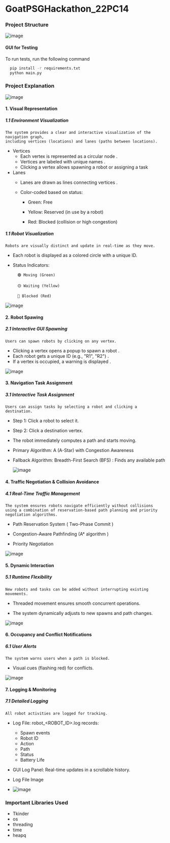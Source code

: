 # GoatPSGHackathon_22PC14

### Project Structure 
![image](https://github.com/user-attachments/assets/df22bd35-cbf2-4665-98f3-4d8b524b29c4)

#### GUI for Testing 

To run tests, run the following command 

```bash
  pip install -r requirements.txt 
  python main.py
```
#### 

### Project Explanation 

![image](https://github.com/user-attachments/assets/ae0e0d44-2fce-48d5-9ce2-60fde1be33d0)


#### 1. Visual Representation

##### 1.1 Environment Visualization

    The system provides a clear and interactive visualization of the navigation graph, 
    including vertices (locations) and lanes (paths between locations).

- Vertices 
    - Each vertex is represented as a circular node .
    - Vertices are labeled with unique names .
    - Clicking a vertex allows spawning a robot or assigning a task
- Lanes 
    - Lanes are drawn as lines connecting vertices .
    - Color-coded based on status:

         - Green: Free

        - Yellow: Reserved (in use by a robot)

        -   Red: Blocked (collision or high congestion)

##### 1.1 Robot Visualization
    Robots are visually distinct and update in real-time as they move.

- Each robot is displayed as a colored circle with a unique ID.
- Status Indicators:

        🟢 Moving (Green)

        🟡 Waiting (Yellow)

        🔴 Blocked (Red)

![image](https://github.com/user-attachments/assets/2f816361-80ea-41ce-97e9-4845767cd11b)


#### 2. Robot Spawing 

##### 2.1 Interactive GUI Spawning

    Users can spawn robots by clicking on any vertex.

- Clicking a vertex opens a popup to spawn a robot .
- Each robot gets a unique ID (e.g., "R1", "R2") .
- If a vertex is occupied, a warning is displayed .

![image](https://github.com/user-attachments/assets/81e974a4-4d71-4022-adae-22195a8259d4)


#### 3. Navigation Task Assignment

##### 3.1 Interactive Task Assignment

    Users can assign tasks by selecting a robot and clicking a destination.


- Step 1: Click a robot to select it.

- Step 2: Click a destination vertex.

- The robot immediately computes a path and starts moving.

- Primary Algorithm: A (A-Star) with Congestion Awareness

- Fallback Algorithm: Breadth-First Search (BFS) : Finds any available path

  ![image](https://github.com/user-attachments/assets/ad94e0cb-6185-4a8d-b593-c438bfdc5abe)


#### 4. Traffic Negotiation & Collision Avoidance

##### 4.1  Real-Time Traffic Management

    The system ensures robots navigate efficiently without collisions using a combination of reservation-based path planning and priority negotiation algorithms.


-  Path Reservation System ( Two-Phase Commit )

- Congestion-Aware Pathfinding (A* algorithm )

- Priority Negotiation

![image](https://github.com/user-attachments/assets/b1dbf0aa-f5aa-4588-9b61-986817760f2b)


#### 5. Dynamic Interaction

##### 5.1 Runtime Flexibility

    New robots and tasks can be added without interrupting existing movements.


-  Threaded movement ensures smooth concurrent operations.

- The system dynamically adjusts to new spawns and path changes.

![image](https://github.com/user-attachments/assets/b63d5f0c-3316-4fbd-bc94-405d53434f99)


#### 6. Occupancy and Conflict Notifications

##### 6.1 User Alerts

    The system warns users when a path is blocked.


-  Visual cues (flashing red) for conflicts.

![image](https://github.com/user-attachments/assets/111268e1-3f31-49c4-a956-24e2c4b35f61)

#### 7. Logging & Monitoring

##### 7.1 Detailed Logging

    All robot activities are logged for tracking.

-  Log File: robot_<ROBOT_ID>.log records:

    - Spawn events
    - Robot ID 
    - Action 
    - Path 
    - Status 
    - Battery Life 

- GUI Log Panel: Real-time updates in a scrollable history.
- Log File Image 
- ![image](https://github.com/user-attachments/assets/00614519-4dd6-4b10-b881-52a1d7c480b3)

###  Important Libraries Used 

- Tkinder
- os 
- threading 
- time 
- heapq
